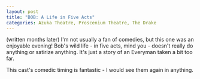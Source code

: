 ```yaml
---
layout: post
title: "BOB: A Life in Five Acts"
categories: Azuka Theatre, Proscenium Theatre, The Drake
---
```

(written months later)
I'm not usually a fan of comedies, but this one was an enjoyable evening! Bob's wild life - in five acts, mind you - doesn't really do anything or satirize anything. It's just a story of an Everyman taken a bit too far. 

This cast's comedic timing is fantastic - I would see them again in anything.
